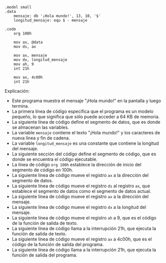 ```assembly
.model small
.data
    mensaje: db '¡Hola mundo!', 13, 10, '$'
    longitud_mensaje: equ $ - mensaje

.code
    org 100h

    mov ax, @data
    mov ds, ax

    mov ax, mensaje
    mov dx, longitud_mensaje
    mov ah, 9
    int 21h

    mov ax, 4c00h
    int 21h
```

Explicación:

* Este programa muestra el mensaje "¡Hola mundo!" en la pantalla y luego termina.
* La primera línea de código especifica que el programa es un modelo pequeño, lo que significa que sólo puede acceder a 64 KB de memoria.
* La siguiente línea de código define el segmento de datos, que es donde se almacenan las variables.
* La variable `mensaje` contiene el texto "¡Hola mundo!" y los caracteres de nueva línea y fin de cadena.
* La variable `longitud_mensaje` es una constante que contiene la longitud del mensaje.
* La siguiente sección del código define el segmento de código, que es donde se encuentra el código ejecutable.
* La línea de código `org 100h` establece la dirección de inicio del segmento de código en 100h.
* La siguiente línea de código mueve el registro `ax` a la dirección del segmento de datos.
* La siguiente línea de código mueve el registro `ds` al registro `ax`, que establece el segmento de datos como el segmento de datos actual.
* La siguiente línea de código mueve el registro `ax` a la dirección del mensaje.
* La siguiente línea de código mueve el registro `dx` a la longitud del mensaje.
* La siguiente línea de código mueve el registro `ah` a 9, que es el código de la función de salida de texto.
* La siguiente línea de código llama a la interrupción 21h, que ejecuta la función de salida de texto.
* La siguiente línea de código mueve el registro `ax` a 4c00h, que es el código de la función de salida del programa.
* La siguiente línea de código llama a la interrupción 21h, que ejecuta la función de salida del programa.
